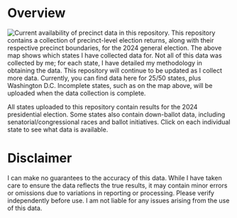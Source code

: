 # Overview
![Current availability of precinct data in this repository.](/2024v6.png)
This repository contains a collection of precinct-level election returns, along with their respective precinct boundaries, for the 2024 general election. The above map shows which states I have collected data for. Not all of this data was collected by me; for each state, I have detailed my methodology in obtaining the data. This repository will continue to be updated as I collect more data. Currently, you can find data here for 25/50 states, plus Washington D.C. Incomplete states, such as on the map above, will be uploaded when the data collection is complete.

All states uploaded to this repository contain results for the 2024 presidential election. Some states also contain down-ballot data, including senatorial/congressional races and ballot initiatives. Click on each individual state to see what data is available.

# Disclaimer
I can make no guarantees to the accuracy of this data. While I have taken care to ensure the data reflects the true results, it may contain minor errors or omissions due to variations in reporting or processing. Please verify independently before use. I am not liable for any issues arising from the use of this data.